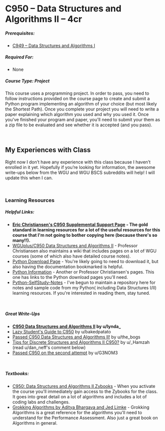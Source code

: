 # C950 – Data Structures and Algorithms II – 4cr
<h5>Prerequisites:</h5>
<ul>
<li><a href="https://github.com/Krautpaddy/myBSCS-Classes-Notes/blob/main/C949.md">C949 – Data Structures and Algorithms I</a></li>
</ul>

<h5>Required For:</h5>
<ul>
<li>None</li>
</ul>

<h5><b>Course Type:</b> Project</h5> 
<P>This course uses a programming project. In order to pass, you need to follow instructions provided on the course page to create and submit a Python program implementing an algorithm of your choice (but most likely the Shortest Path). Once you complete your project you will need to write a paper explaining which algorithm you used and why you used it. Once you've finished your program and paper, you'll need to submit your them as a zip file to be evaluated and see whether it is accepted (and you pass).</p>


<br />

<h2>My Experiences with Class</h2>
<p>Right now I don’t have any experience with this class because I haven’t enrolled in it yet. Hopefully if you’re looking for information, the awesome write-ups below from the WGU and WGU BSCS subreddits will help! I will update this when I can.</p>
<br />

<h3>Learning Resources</h3>

<h5>Helpful Links:</h5>
<ul>
  <li><b><a href="https://sites.google.com/wgu.edu/eric-christiansen/home/C950?authuser=0">Eric Christiansen's C950 Supplemental Support Page</a> - The gold standard in learning resources for a lot of the useful resources for this course that I'm not going to bother copying here (because there's so many!!).</b></li>
  <li><a href="https://motleybytes.com/w/WGUplus/C950_Data_Structures_and_Algorithms_II">WGUplus/C950 Data Structures and Algorithms II</a> - Professor Christiansen also maintains a wiki that includes pages on a lot of WGU courses (some of which also have detailed course notes).</li>
  <li><a href="https://www.python.org/downloads/">Python Download Page</a> - You're likely going to need to download it, but also having the documentation bookmarked is helpful.</li>
  <li><a href="https://sites.google.com/wgu.edu/eric-christiansen/home/python?authuser=0">Python Information</a> - Another or Professor Christiansen's pages. This one has links to the Python download pages you'll need.</li>
      <li><a href="https://github.com/Krautpaddy/Python-SelfStudy-Notes">Python-SelfStudy-Notes</a> - I've begun to maintain a repository here for notes and sample code from my Python( including Data Structures I/II) learning resources. If you're interested in reading them, stay tuned.</li>
</ul>

<br />

<h5>Great Write-Ups</h5>
<ul>
  <li><b><a href="https://www.reddit.com/r/WGU_CompSci/comments/bxbqxi/c950_data_structures_and_algorithms_ii/">C950 Data Structures and Algorithms II</a> by u/lynda_</b></li>
  <li><a href="https://www.reddit.com/r/WGU_CompSci/comments/g0rd0k/lazy_students_guide_to_c950/">Lazy Student's Guide to C950</a> by u/bakedpatato</li>
  <li><a href="https://www.reddit.com/r/WGU_CompSci/comments/galm4w/passed_c950_data_structures_and_algorithms_ii/">Passed C950 Data Structures and Algorithms II!</a> by u/the_bogs</li>
  <li><a href="https://www.reddit.com/r/WGU_CompSci/comments/aby705/tips_for_discrete_structures_and_algorithms_ii/">Tips for Discrete Structures and Algorithms II C950?</a> by u/_Hamzah (read u/dan_neff's comment below)</li>
  <li><a href="https://www.reddit.com/r/WGU_CompSci/comments/gm2p7x/passed_c950_on_the_second_attempt/">Passed C950 on the second attempt</a> by u/G3NOM3</li>
</ul>

<br />

<h5>Textbooks:</h5>
<ul>
  <li><a href="https://learn.zybooks.com/zybook/WGUC950AY20182019">C950: Data Structures and Algorithms II Zybooks</a> - When you activate the course you'll immediately gain access to the Zybooks for the class. It goes into great detail on a lot of algorithms and includes a lot of coding labs and challenges.</li>
<li><a href="https://www.oreilly.com/library/view/grokking-algorithms/9781617292231">Grokking Algorithms by Aditya Bhargava and Jed Limke</a> - Grokking Algorithms is a great reference for the algorithms you'll need to understand for the Performance Assessment. Also just a great book on Algorithms in general.</li>
</ul>
